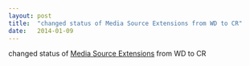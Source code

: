 ```yaml
---
layout: post
title:  "changed status of Media Source Extensions from WD to CR"
date:   2014-01-09
---
```


changed status of [Media Source Extensions](http://www.w3.org/TR/media-source/) from WD to CR

